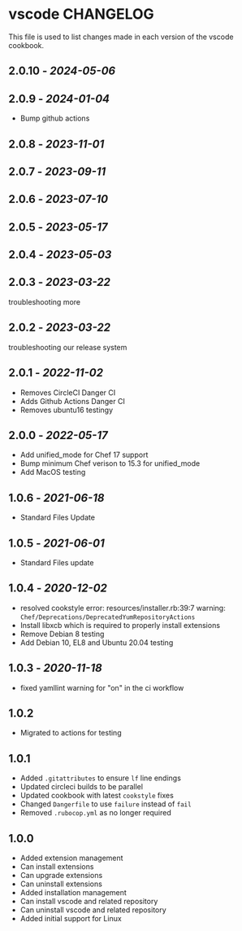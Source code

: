 # vscode CHANGELOG

This file is used to list changes made in each version of the vscode cookbook.

## 2.0.10 - *2024-05-06*

## 2.0.9 - *2024-01-04*

- Bump github actions

## 2.0.8 - *2023-11-01*

## 2.0.7 - *2023-09-11*

## 2.0.6 - *2023-07-10*

## 2.0.5 - *2023-05-17*

## 2.0.4 - *2023-05-03*

## 2.0.3 - *2023-03-22*

troubleshooting more

## 2.0.2 - *2023-03-22*

troubleshooting our release system

## 2.0.1 - *2022-11-02*

- Removes CircleCI Danger CI
- Adds Github Actions Danger CI
- Removes ubuntu16 testingy

## 2.0.0 - *2022-05-17*

- Add unified_mode for Chef 17 support
- Bump minimum Chef verison to 15.3 for unified_mode
- Add MacOS testing

## 1.0.6 - *2021-06-18*

- Standard Files Update

## 1.0.5 - *2021-06-01*

- Standard Files update

## 1.0.4 - *2020-12-02*

- resolved cookstyle error: resources/installer.rb:39:7 warning: `Chef/Deprecations/DeprecatedYumRepositoryActions`
- Install libxcb which is required to properly install extensions
- Remove Debian 8 testing
- Add Debian 10, EL8 and Ubuntu 20.04 testing

## 1.0.3 - *2020-11-18*

- fixed yamllint warning for "on" in the ci workflow

## 1.0.2

- Migrated to actions for testing

## 1.0.1

- Added `.gitattributes` to ensure `lf` line endings
- Updated circleci builds to be parallel
- Updated cookbook with latest `cookstyle` fixes
- Changed `Dangerfile` to use `failure` instead of `fail`
- Removed `.rubocop.yml` as no longer required

## 1.0.0

- Added extension management
- Can install extensions
- Can upgrade extensions
- Can uninstall extensions
- Added installation management
- Can install vscode and related repository
- Can uninstall vscode and related repository
- Added initial support for Linux
